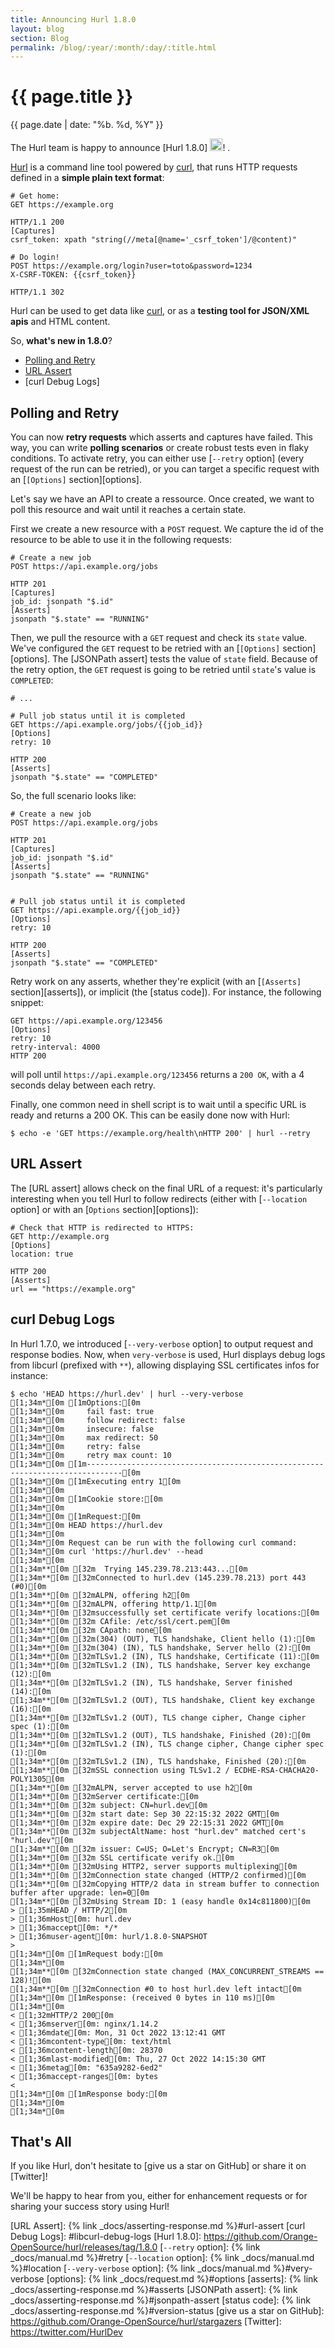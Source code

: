 ```yaml
---
title: Announcing Hurl 1.8.0
layout: blog
section: Blog
permalink: /blog/:year/:month/:day/:title.html
---
```


# {{ page.title }}

<div class="blog-post-date">{{ page.date | date: "%b. %d, %Y" }}</div>

The Hurl team is happy to announce [Hurl 1.8.0] <img class="emoji" src="{{ '/assets/img/emoji-partying-face.png' | prepend:site.baseurl }}" width="20" height="20" alt="Partying Face">!
.

[Hurl] is a command line tool powered by [curl], that runs HTTP requests defined 
in a __simple plain text format__:

```hurl
# Get home:
GET https://example.org

HTTP/1.1 200
[Captures]
csrf_token: xpath "string(//meta[@name='_csrf_token']/@content)"

# Do login!
POST https://example.org/login?user=toto&password=1234
X-CSRF-TOKEN: {{csrf_token}}

HTTP/1.1 302
```

Hurl can be used to get data like [curl], or as a __testing tool for JSON/XML apis__ and HTML content.

So, __what's new in 1.8.0__?

- [Polling and Retry]
- [URL Assert](#url-assert)
- [curl Debug Logs]

## Polling and Retry

You can now __retry requests__ which asserts and captures have failed. This way, you can write
__polling scenarios__ or create robust tests even in flaky conditions. To activate retry, you can either use [`--retry` option] (every request of the run can be retried), or you can target a specific request with an [`[Options]` section][options]. 

Let's say we have an API to create a ressource. Once created, we want to poll this resource and wait until it reaches
a certain state.

First we create a new resource with a `POST` request. We capture the id of the resource to be able to use it 
in the following requests:

```hurl
# Create a new job
POST https://api.example.org/jobs

HTTP 201
[Captures]
job_id: jsonpath "$.id"
[Asserts]
jsonpath "$.state" == "RUNNING"
````

Then, we pull the resource with a `GET` request and check its `state` value. We've configured the `GET` request to 
be retried with an [`[Options]` section][options]. The [JSONPath assert] tests the value of `state` field. Because
of the retry option, the `GET` request is going to be retried until `state`'s value is `COMPLETED`:

```hurl
# ...

# Pull job status until it is completed
GET https://api.example.org/jobs/{{job_id}}
[Options]
retry: 10

HTTP 200
[Asserts]
jsonpath "$.state" == "COMPLETED"
```

So, the full scenario looks like:

```hurl
# Create a new job
POST https://api.example.org/jobs

HTTP 201
[Captures]
job_id: jsonpath "$.id"
[Asserts]
jsonpath "$.state" == "RUNNING"


# Pull job status until it is completed
GET https://api.example.org/{{job_id}}
[Options]
retry: 10

HTTP 200
[Asserts]
jsonpath "$.state" == "COMPLETED"
```

Retry work on any asserts, whether they're explicit (with an [`[Asserts]` section][asserts]), or implicit (the [status code]). For instance, the following snippet:

```hurl
GET https://api.example.org/123456
[Options]
retry: 10
retry-interval: 4000
HTTP 200
```

will poll until `https://api.example.org/123456` returns a `200 OK`, with a 4 seconds delay between each retry.

Finally, one common need in shell script is to wait until a specific URL is ready and returns a 200 OK. This can be
easily done now with Hurl:

```shell
$ echo -e 'GET https://example.org/health\nHTTP 200' | hurl --retry
```

## URL Assert

The [URL assert] allows check on the final URL of a request: it's particularly interesting when you tell Hurl to follow
redirects (either with [`--location` option] or with an [`Options` section][options]):

```hurl
# Check that HTTP is redirected to HTTPS:
GET http://example.org
[Options]
location: true

HTTP 200
[Asserts]
url == "https://example.org"
```


## curl Debug Logs

In Hurl 1.7.0, we introduced [`--very-verbose` option] to output request and response bodies. Now, when `very-verbose` is used, Hurl displays debug logs from libcurl (prefixed with `**`), allowing displaying SSL certificates infos for instance:

```shell
$ echo 'HEAD https://hurl.dev' | hurl --very-verbose
[1;34m*[0m [1mOptions:[0m
[1;34m*[0m     fail fast: true
[1;34m*[0m     follow redirect: false
[1;34m*[0m     insecure: false
[1;34m*[0m     max redirect: 50
[1;34m*[0m     retry: false
[1;34m*[0m     retry max count: 10
[1;34m*[0m [1m------------------------------------------------------------------------------[0m
[1;34m*[0m [1mExecuting entry 1[0m
[1;34m*[0m
[1;34m*[0m [1mCookie store:[0m
[1;34m*[0m
[1;34m*[0m [1mRequest:[0m
[1;34m*[0m HEAD https://hurl.dev
[1;34m*[0m
[1;34m*[0m Request can be run with the following curl command:
[1;34m*[0m curl 'https://hurl.dev' --head
[1;34m*[0m
[1;34m**[0m [32m  Trying 145.239.78.213:443...[0m
[1;34m**[0m [32mConnected to hurl.dev (145.239.78.213) port 443 (#0)[0m
[1;34m**[0m [32mALPN, offering h2[0m
[1;34m**[0m [32mALPN, offering http/1.1[0m
[1;34m**[0m [32msuccessfully set certificate verify locations:[0m
[1;34m**[0m [32m CAfile: /etc/ssl/cert.pem[0m
[1;34m**[0m [32m CApath: none[0m
[1;34m**[0m [32m(304) (OUT), TLS handshake, Client hello (1):[0m
[1;34m**[0m [32m(304) (IN), TLS handshake, Server hello (2):[0m
[1;34m**[0m [32mTLSv1.2 (IN), TLS handshake, Certificate (11):[0m
[1;34m**[0m [32mTLSv1.2 (IN), TLS handshake, Server key exchange (12):[0m
[1;34m**[0m [32mTLSv1.2 (IN), TLS handshake, Server finished (14):[0m
[1;34m**[0m [32mTLSv1.2 (OUT), TLS handshake, Client key exchange (16):[0m
[1;34m**[0m [32mTLSv1.2 (OUT), TLS change cipher, Change cipher spec (1):[0m
[1;34m**[0m [32mTLSv1.2 (OUT), TLS handshake, Finished (20):[0m
[1;34m**[0m [32mTLSv1.2 (IN), TLS change cipher, Change cipher spec (1):[0m
[1;34m**[0m [32mTLSv1.2 (IN), TLS handshake, Finished (20):[0m
[1;34m**[0m [32mSSL connection using TLSv1.2 / ECDHE-RSA-CHACHA20-POLY1305[0m
[1;34m**[0m [32mALPN, server accepted to use h2[0m
[1;34m**[0m [32mServer certificate:[0m
[1;34m**[0m [32m subject: CN=hurl.dev[0m
[1;34m**[0m [32m start date: Sep 30 22:15:32 2022 GMT[0m
[1;34m**[0m [32m expire date: Dec 29 22:15:31 2022 GMT[0m
[1;34m**[0m [32m subjectAltName: host "hurl.dev" matched cert's "hurl.dev"[0m
[1;34m**[0m [32m issuer: C=US; O=Let's Encrypt; CN=R3[0m
[1;34m**[0m [32m SSL certificate verify ok.[0m
[1;34m**[0m [32mUsing HTTP2, server supports multiplexing[0m
[1;34m**[0m [32mConnection state changed (HTTP/2 confirmed)[0m
[1;34m**[0m [32mCopying HTTP/2 data in stream buffer to connection buffer after upgrade: len=0[0m
[1;34m**[0m [32mUsing Stream ID: 1 (easy handle 0x14c811800)[0m
> [1;35mHEAD / HTTP/2[0m
> [1;36mHost[0m: hurl.dev
> [1;36maccept[0m: */*
> [1;36muser-agent[0m: hurl/1.8.0-SNAPSHOT
>
[1;34m*[0m [1mRequest body:[0m
[1;34m*[0m
[1;34m**[0m [32mConnection state changed (MAX_CONCURRENT_STREAMS == 128)![0m
[1;34m**[0m [32mConnection #0 to host hurl.dev left intact[0m
[1;34m*[0m [1mResponse: (received 0 bytes in 110 ms)[0m
[1;34m*[0m
< [1;32mHTTP/2 200[0m
< [1;36mserver[0m: nginx/1.14.2
< [1;36mdate[0m: Mon, 31 Oct 2022 13:12:41 GMT
< [1;36mcontent-type[0m: text/html
< [1;36mcontent-length[0m: 28370
< [1;36mlast-modified[0m: Thu, 27 Oct 2022 14:15:30 GMT
< [1;36metag[0m: "635a9282-6ed2"
< [1;36maccept-ranges[0m: bytes
<
[1;34m*[0m [1mResponse body:[0m
[1;34m*[0m
[1;34m*[0m
```

## That's All

If you like Hurl, don't hesitate to [give us a star on GitHub] or share it on [Twitter]! 

We'll be happy to hear from you, either for enhancement requests or for sharing your success story using Hurl!

[Hurl]: https://hurl.dev
[curl]: https://curl.se
[Polling and Retry]: #polling-and-retry
[URL Assert]: {% link _docs/asserting-response.md %}#url-assert
[curl Debug Logs]: #libcurl-debug-logs
[Hurl 1.8.0]: https://github.com/Orange-OpenSource/hurl/releases/tag/1.8.0
[`--retry` option]: {% link _docs/manual.md %}#retry
[`--location` option]: {% link _docs/manual.md %}#location
[`--very-verbose` option]: {% link _docs/manual.md %}#very-verbose
[options]: {% link _docs/request.md %}#options
[asserts]: {% link _docs/asserting-response.md %}#asserts
[JSONPath assert]: {% link _docs/asserting-response.md %}#jsonpath-assert
[status code]: {% link _docs/asserting-response.md %}#version-status
[give us a star on GitHub]: https://github.com/Orange-OpenSource/hurl/stargazers
[Twitter]: https://twitter.com/HurlDev
